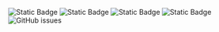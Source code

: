![Static Badge](https://img.shields.io/badge/blacklists-60-000000) ![Static Badge](https://img.shields.io/badge/blacklisted-3121522-cc0000) ![Static Badge](https://img.shields.io/badge/whitelisted-2244-00CC00) ![Static Badge](https://img.shields.io/badge/streaming_blacklist-28107-000000) ![GitHub issues](https://img.shields.io/github/issues/fabriziosalmi/blacklists)
